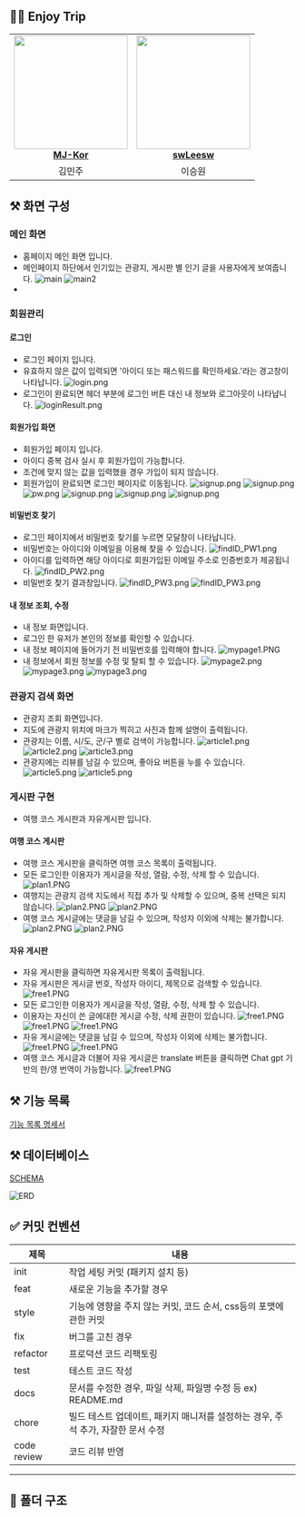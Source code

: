 ## 👩‍💻 Enjoy Trip

<table align="center">
    <tr align="center">
        <td style="min-width: 150px;">
            <a href="https://github.com/Chaos0103">
              <img src="https://avatars.githubusercontent.com/u/87603324?v=4" width="200">
              <br />
              <b>MJ-Kor</b>
            </a>
        </td>
        <td style="min-width: 150px;">
            <a href="https://github.com/swLeesw">
              <img src="https://avatars.githubusercontent.com/u/74245930?v=4" width="200">
              <br />
              <b>swLeesw</b>
            </a> 
        </td>
    </tr>
    <tr align="center">
        <td>
            김민주  
        </td>
        <td>
            이승원
        </td>
    </tr>
</table>

## ⚒️ 화면 구성

### 메인 화면
- 홈페이지 메인 화면 입니다. 
- 메인페이지 하단에서 인기있는 관광지, 게시판 별 인기 글을 사용자에게 보여줍니다.
![main](./docs/화면설계서/Main/main.png)
![main2](./docs/화면설계서/Main/main2.png)
- 
### 회원관리
#### 로그인
- 로그인 페이지 입니다.
- 유효하지 않은 값이 입력되면 '아이디 또는 패스워드를 확인하세요.'라는 경고창이 나타납니다.
![login.png](./docs/화면설계서/Login/login_fail.png)
- 로그인이 완료되면 헤더 부분에 로그인 버튼 대신 내 정보와 로그아웃이 나타납니다.
![loginResult.png](./docs/화면설계서/Login/login_success.png)

#### 회원가입 화면
- 회원가입 페이지 입니다.
- 아이디 중복 검사 실시 후 회원가입이 가능합니다.
- 조건에 맞지 않는 값을 입력했을 경우 가입이 되지 않습니다.
- 회원가입이 완료되면 로그인 페이지로 이동됩니다.
![signup.png](./docs/화면설계서/Register/alert_duple.png)
![signup.png](./docs/화면설계서/Register/id_available.png)
![pw.png](./docs/화면설계서/Register/pw_valid.png)
![signup.png](./docs/화면설계서/Register/id_valid.png)
![signup.png](./docs/화면설계서/Register/email_valid.png)
![signup.png](./docs/화면설계서/Register/regist_success.png)

#### 비밀번호 찾기
- 로그인 페이지에서 비밀번호 찾기를 누르면 모달창이 나타납니다.
- 비밀번호는 아이디와 이메일을 이용해 찾을 수 있습니다.
![findID_PW1.png](./docs/화면설계서/Login/find_pw.png)
- 아이디를 입력하면 해당 아이디로 회원가입된 이메일 주소로 인증번호가 제공됩니다.
![findID_PW2.png](./docs/화면설계서/Login/mail.png)
- 비밀번호 찾기 결과창입니다.
![findID_PW3.png](./docs/화면설계서/Login/find_pw_success.png)
![findID_PW3.png](./docs/화면설계서/Login/find_pw_fail.png)

#### 내 정보 조회, 수정
- 내 정보 화면입니다.
- 로그인 한 유저가 본인의 정보를 확인할 수 있습니다.
- 내 정보 페이지에 들어가기 전 비밀번호를 입력해야 합니다.
![mypage1.PNG](./docs/화면설계서/MyPage/pw_check.png)
- 내 정보에서 회원 정보를 수정 및 탈퇴 할 수 있습니다.
![mypage2.png](./docs/화면설계서/MyPage/pw_correct.png) 
![mypage3.png](./docs/화면설계서/MyPage/user_del.png)
![mypage3.png](./docs/화면설계서/MyPage/user_del_success.png)

### 관광지 검색 화면
- 관광지 조회 화면입니다.
- 지도에 관광지 위치에 마크가 찍히고 사진과 함께 설명이 출력됩니다.
- 관광지는 이름, 시/도, 군/구 별로 검색이 가능합니다.
![article1.png](./docs/화면설계서/AttractionSearch/attraction.png)
![article2.png](./docs/화면설계서/AttractionSearch/option.png)
![article3.png](./docs/화면설계서/AttractionSearch/name.png)
- 관광지에는 리뷰를 남길 수 있으며, 좋아요 버튼을 누를 수 있습니다.
![article5.png](./docs/화면설계서/AttractionSearch/review.png)
![article5.png](./docs/화면설계서/AttractionSearch/like.png)


### 게시판 구현
- 여행 코스 게시판과 자유게시판 입니다.

#### 여행 코스 게시판
- 여행 코스 게시판을 클릭하면 여행 코스 목록이 출력됩니다.
- 모든 로그인한 이용자가 게시글을 작성, 열람, 수정, 삭제 할 수 있습니다.
![plan1.PNG](./docs/화면설계서/AttractionCourse/course_main.png)
- 여행지는 관광지 검색 지도에서 직접 추가 및 삭제할 수 있으며, 중복 선택은 되지 않습니다.
![plan2.PNG](./docs/화면설계서/AttractionCourse/course_article.png)
![plan2.PNG](./docs/화면설계서/AttractionCourse/course_write.png)
- 여행 코스 게시글에는 댓글을 남길 수 있으며, 작성자 이외에 삭제는 불가합니다.
![plan2.PNG](./docs/화면설계서/AttractionCourse/comment_write.png)
![plan2.PNG](./docs/화면설계서/AttractionCourse/comment_del.png)

#### 자유 게시판
- 자유 게시판을 클릭하면 자유게시판 목록이 출력됩니다.
- 자유 게시판은 게시글 번호, 작성자 아이디, 제목으로 검색할 수 있습니다.
![free1.PNG](./docs/화면설계서/FreeBoard/search_id.png)
- 모든 로그인한 이용자가 게시글을 작성, 열람, 수정, 삭제 할 수 있습니다.
- 이용자는 자신이 쓴 글에대한 게시글 수정, 삭제 권한이 있습니다.
![free1.PNG](./docs/화면설계서/FreeBoard/free_write.png)
![free1.PNG](./docs/화면설계서/FreeBoard/free_detail.png)
![free1.PNG](./docs/화면설계서/FreeBoard/free_del.png)
- 자유 게시글에는 댓글을 남길 수 있으며, 작성자 이외에 삭제는 불가합니다.
![free1.PNG](./docs/화면설계서/FreeBoard/comment_write.png)
![free1.PNG](./docs/화면설계서/FreeBoard/comment_del.png)
- 여행 코스 게시글과 더불어 자유 게시글은 translate 버튼을 클릭하면 Chat gpt 기반의 한/영 번역이 가능합니다.
![free1.PNG](./docs/화면설계서/FreeBoard/free_translate.png)

## ⚒️ 기능 목록

[기능 목록 명세서](docs/usecase_diagram/function.md)

## ⚒️ 데이터베이스

[SCHEMA](docs/DB/tteonaja_db.sql)

![ERD](./docs/DB/tteonaja-ERD.png)

## ✅ 커밋 컨벤션

| 제목          | 내용                                              |
|-------------|-------------------------------------------------|
| init        | 작업 세팅 커밋 (패키지 설치 등)                             |
| feat        | 새로운 기능을 추가할 경우                                  |
| style       | 기능에 영향을 주지 않는 커밋, 코드 순서, css등의 포맷에 관한 커밋        |
| fix         | 버그를 고친 경우                                       |
| refactor    | 프로덕션 코드 리팩토링                                    |
| test        | 테스트 코드 작성                                       |
| docs        | 문서를 수정한 경우, 파일 삭제, 파일명 수정 등 ex) README.md       |
| chore       | 빌드 테스트 업데이트, 패키지 매니저를 설정하는 경우, 주석 추가, 자잘한 문서 수정 |
| code review | 코드 리뷰 반영                                        |

---

## 📁 폴더 구조
